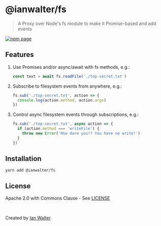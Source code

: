 # @ianwalter/fs
> A Proxy over Node's fs module to make it Promise-based and add events

[![npm page][npmImage]][npmUrl]

## Features

1. Use Promises and/or async/await with fs methods, e.g.:
   ```js
   const text = await fs.readFile('./top-secret.txt')
   ```
2. Subscribe to filesystem events from anywhere, e.g.:
   ```js
   fs.sub('./top-secret.txt', action => {
     console.log(action.method, action.args)
   })
   ```
3. Control async filesystem events through subscriptions, e.g.:
   ```js
   fs.sub('./top-secret.txt', async action => {
     if (action.method === 'writeFile') {
       throw new Error('How dare you!? You have no write!')
     }
   })
   ```

## Installation

```console
yarn add @ianwalter/fs
```

## License

Apache 2.0 with Commons Clause - See [LICENSE][licenseUrl]

&nbsp;

Created by [Ian Walter](https://iankwalter.com)

[npmImage]: https://img.shields.io/npm/v/@ianwalter/fs.svg
[npmUrl]: https://www.npmjs.com/package/@ianwalter/fs
[licenseUrl]: https://github.com/ianwalter/fs/blob/master/LICENSE
